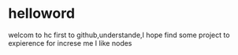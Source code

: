 # helloword
welcom to hc
first to github,understande,I hope find some project to expierence for increse me
I like nodes
